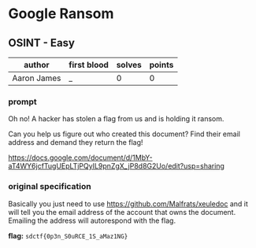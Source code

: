 # Google Ransom
## OSINT - Easy
| author | first blood | solves | points |
| --- | --- | --- | --- |
| Aaron James | _ | 0 | 0 |
### prompt
Oh no! A hacker has stolen a flag from us and is holding it ransom.

Can you help us figure out who created this document? Find their email address and demand they return the flag!

https://docs.google.com/document/d/1MbY-aT4WY6jcfTugUEpLTjPQyIL9pnZgX_jP8d8G2Uo/edit?usp=sharing

### original specification
Basically you just need to use https://github.com/Malfrats/xeuledoc and it will tell you the email address of the account that owns the document. Emailing the address will autorespond with the flag.

**flag:** `sdctf{0p3n_S0uRCE_1S_aMaz1NG}`

